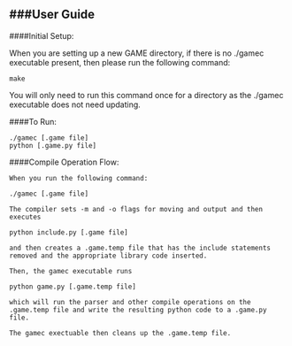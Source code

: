 ###User Guide
---

####Initial Setup:

When you are setting up a new GAME directory, if there is no ./gamec executable present, then please run the following command:

    make

You will only need to run this command once for a directory as the ./gamec executable does not need updating.

####To Run:

    ./gamec [.game file]
    python [.game.py file]

####Compile Operation Flow:

    When you run the following command:
    
    ./gamec [.game file]

    The compiler sets -m and -o flags for moving and output and then executes

    python include.py [.game file]

    and then creates a .game.temp file that has the include statements removed and the appropriate library code inserted.

    Then, the gamec executable runs

    python game.py [.game.temp file]

    which will run the parser and other compile operations on the .game.temp file and write the resulting python code to a .game.py file.

    The gamec exectuable then cleans up the .game.temp file.
